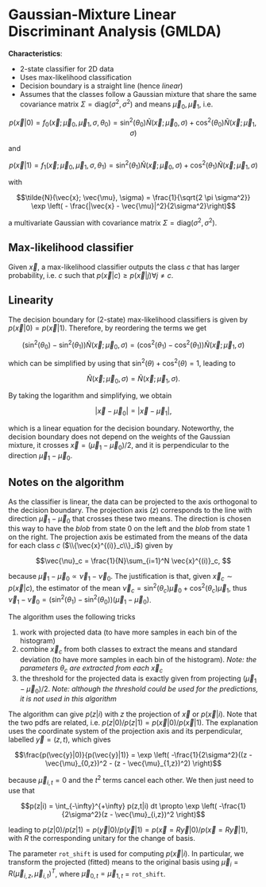 # Gaussian-Mixture Linear Discriminant Analysis (GMLDA)

**Characteristics**:
- 2-state classifier for 2D data
- Uses max-likelihood classification
- Decision boundary is a straight line (hence *linear*)
- Assumes that the classes follow a Gaussian mixture that share the same covariance matrix $\Sigma=\mathrm{diag}(\sigma^2, \sigma^2)$ and means $\vec{\mu}_0, \vec{\mu}_1$, i.e.
```math
p(\vec{x}|0) = f_0(\vec{x}; \vec{\mu}_0, \vec{\mu}_1, \sigma, \theta_0) = \sin^2(\theta_0)\tilde{N}(\vec{x}; \vec{\mu}_0, \sigma) + 
\cos^2(\theta_0)\tilde{N}(\vec{x}; \vec{\mu}_1, \sigma)
```
and
```math
p(\vec{x}|1) = f_1(\vec{x}; \vec{\mu}_0, \vec{\mu}_1, \sigma, \theta_1) = \sin^2(\theta_1)\tilde{N}(\vec{x}; \vec{\mu}_0, \sigma) + 
\cos^2(\theta_1)\tilde{N}(\vec{x}; \vec{\mu}_1, \sigma)
```
with
```math
\tilde{N}(\vec{x}; \vec{\mu}, \sigma) = \frac{1}{\sqrt{2 \pi \sigma^2}} \exp \left( - \frac{|\vec{x} - \vec{\mu}|^2}{2\sigma^2}\right)
```
a multivariate Gaussian with covariance matrix $\Sigma=\mathrm{diag}(\sigma^2, \sigma^2)$. 

## Max-likelihood classifier

Given $\vec{x}$, a max-likelihood classifier outputs the class $c$ that has larger probability, i.e. $c$ such that $p(\vec{x}|c) \geq p(\vec{x}|j) \forall j \neq c$. 

## Linearity

The decision boundary for (2-state) max-likelihood classifiers is given by $p(\vec{x}|0) = p(\vec{x}|1)$. Therefore, by reordering the terms we get
```math
(\sin^2(\theta_0) - \sin^2(\theta_1))\tilde{N}(\vec{x}; \vec{\mu}_0, \sigma) = 
(\cos^2(\theta_1) - \cos^2(\theta_1))\tilde{N}(\vec{x}; \vec{\mu}_1, \sigma)
```
which can be simplified by using that $\sin^2(\theta) + \cos^2(\theta) = 1$, leading to
```math
\tilde{N}(\vec{x}; \vec{\mu}_0, \sigma) = \tilde{N}(\vec{x}; \vec{\mu}_1, \sigma).
```
By taking the logarithm and simplifying, we obtain
```math
|\vec{x} - \vec{\mu}_0| = |\vec{x} - \vec{\mu}_1|,
```
which is a linear equation for the decision boundary. Noteworthy, the decision boundary does not depend on the weights of the Gaussian mixture, it crosses $\vec{x}=(\vec{\mu}_1 - \vec{\mu}_0)/2$, and it is perpendicular to the direction $\vec{\mu}_1 - \vec{\mu}_0$. 

## Notes on the algorithm

As the classifier is linear, the data can be projected to the axis orthogonal to the decision boundary. 
The projection axis ($z$) corresponds to the line with direction $\vec{\mu}_1 - \vec{\mu}_0$ that crosses these two means. 
The direction is chosen this way to have the *blob* from state 0 on the left and the *blob* from state 1 on the right. 
The projection axis be estimated from the means of the data for each class $c$ ($\\{\vec{x}^{(i)}_c\\}_i$) given by
```math 
\vec{\nu}_c = \frac{1}{N}\sum_{i=1}^N \vec{x}^{(i)}_c, 
```
because $\vec{\mu}_1 - \vec{\mu}_0 \propto \vec{\nu}_1 - \vec{\nu}_0$. The justification is that, given $\vec{x}_c \sim p(\vec{x}|c)$, the estimator of the mean $\vec{\nu}_c = \sin^2(\theta_c) \vec{\mu}_0 + \cos^2(\theta_c) \vec{\mu}_1$, thus $\vec{\nu}_1 - \vec{\nu}_0 = (\sin^2(\theta_1) - \sin^2(\theta_0)) (\vec{\mu}_1 - \vec{\mu}_0)$. 

The algorithm uses the following tricks
1. work with projected data (to have more samples in each bin of the histogram)
1. combine $\vec{x}_c$ from both classes to extract the means and standard deviation (to have more samples in each bin of the histogram). *Note: the parameters* $\theta_c$ *are extracted from each* $\vec{x}_c$ 
1. the threshold for the projected data is exactly given from projecting $(\vec{\mu}_1 - \vec{\mu}_0)/2$. *Note: although the threshold could be used for the predictions, it is not used in this algorithm*

The algorithm can give $p(z|i)$ with $z$ the projection of $\vec{x}$ or $p(\vec{x}|i)$. Note that the two pdfs are related, i.e. $p(z|0) / p(z|1) = p(\vec{x}|0) / p(\vec{x}|1)$. The explanation uses the coordinate system of the projection axis and its perpendicular, labelled $\vec{y} = (z, t)$, which gives
```math 
\frac{p(\vec{y}|0)}{p(\vec{y}|1)} = \exp \left( -\frac{1}{2\sigma^2}((z - \vec{\mu}_{0,z})^2 - (z - \vec{\mu}_{1,z})^2) \right)
```
because $\vec{\mu}_{i,t} = 0$ and the $t^2$ terms cancel each other. We then just need to use that
```math
p(z|i) = \int_{-\infty}^{+\infty} p(z,t|i) dt \propto \exp \left( -\frac{1}{2\sigma^2}(z - \vec{\mu}_{i,z})^2 \right)
```
leading to $p(z|0) / p(z|1) = p(\vec{y}|0) / p(\vec{y}|1) = p(\vec{x}=R\vec{y}|0) / p(\vec{x}=R\vec{y}|1)$, with $R$ the corresponding unitary for the change of basis. 

The parameter `rot_shift` is used for computing $p(\vec{x}|i)$. In particular, we transform the projected (fitted) means to the original basis using $\vec{\mu}_i = R(\vec{\mu}_{i,z}, \vec{\mu}_{i,t})^T$, where $\vec{\mu}_{0,t} = \vec{\mu}_{1,t}$ = `rot_shift`. 
